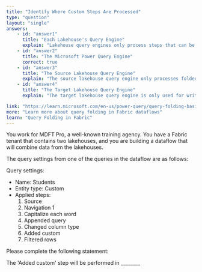```yaml
---
title: "Identify Where Custom Steps Are Processed"
type: "question"
layout: "single"
answers:
    - id: "answer1"
      title: "Each Lakehouse's Query Engine"
      explain: "Lakehouse query engines only process steps that can be folded back to the source. Custom steps cannot be folded and therefore cannot run in the lakehouse query engines."
    - id: "answer2"
      title: "The Microsoft Power Query Engine"
      correct: true
    - id: "answer3"
      title: "The Source Lakehouse Query Engine"
      explain: "The source lakehouse query engine only processes folded queries. Since custom steps cannot be folded, they must run in the Power Query engine instead."
    - id: "answer4"
      title: "The Target Lakehouse Query Engine"
      explain: "The target lakehouse query engine is only used for writing the final output data. The 'Added custom' step is a transformation step that occurs during data reading, before any data reaches the target lakehouse."

link: "https://learn.microsoft.com/en-us/power-query/query-folding-basics#query-folding-overview"
more: "Learn more about query folding in Fabric dataflows"
learn: "Query Folding in Fabric"
---
```


You work for MDFT Pro, a well-known training agency. You have a Fabric tenant that contains two lakehouses, and you are building a dataflow that will combine data from the lakehouses. 

The query settings from one of the queries in the dataflow are as follows:

Query settings:

- Name: Students
- Entity type: Custom
- Applied steps:
  1. Source
  2. Navigation 1
  3. Capitalize each word
  4. Appended query
  5. Changed column type
  6. Added custom
  7. Filtered rows

Please complete the following statement:

The 'Added custom' step will be performed in ________
